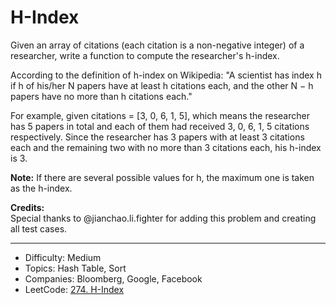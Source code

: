 # H-Index

Given an array of citations (each citation is a non-negative integer) of a researcher, write a function to compute the researcher's h-index.

According to the definition of h-index on Wikipedia: "A scientist has index h if h of his/her N papers have at least h citations each, and the other N − h papers have no more than h citations each."

For example, given citations = [3, 0, 6, 1, 5], which means the researcher has 5 papers in total and each of them had received 3, 0, 6, 1, 5 citations respectively. Since the researcher has 3 papers with at least 3 citations each and the remaining two with no more than 3 citations each, his h-index is 3.

**Note:** If there are several possible values for h, the maximum one is taken as the h-index.

**Credits:**  
Special thanks to @jianchao.li.fighter for adding this problem and creating all test cases.

---

* Difficulty: Medium
* Topics: Hash Table, Sort
* Companies: Bloomberg, Google, Facebook
* LeetCode: [274. H-Index](https://leetcode.com/problems/h-index/description/)
